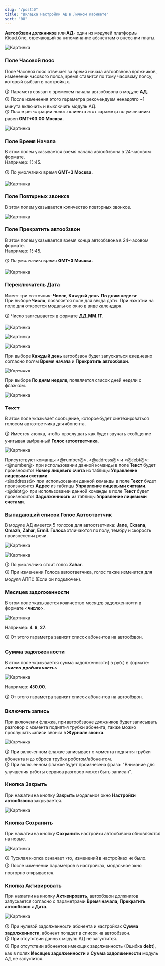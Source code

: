 ```yaml
---
slug: "/post10"
title: "Вкладка Настройки АД в Личном кабинете"
sort: "08"
---
```


**Автообзвон должников** или **АД**- один из модулей платформы Kloud.One, отвечающий за напоминание абонентам о внесении платы.

![Картинка](./images/settings_ad_main.png "Модальное окно Настройки автообзвона по умолчанию")

### Поле Часовой пояс

Поле Часовой пояс отвечает за время начала автообзвона должников, изменении часового пояса, время ставится по тому часовому поясу, который выбран в настройках. 

🛈 Параметр связан с временем начала автообзвона в модуле **АД**.  
🛈 После изменения этого параметра рекомендуем ненадолго ~1 минута включить и выключить модуль АД.  
🛈 После регистрации нового клиента этот параметр по умолчанию равен **GMT+03.00 Москва**.

![Картинка](./images/settings_ad_time_zone.png "Поле Часовой пояс")

### Поле Время Начала

В этом полем указывается время начала автообзвона в 24-часовом формате.  
Например: 15:45.

🛈 По умолчанию время **GMT+3 Москва.**

![Картинка](./images/settings_ad_time_start.png "Поле Часовой пояс")

### Поле Повторных звонков

В этом полем указывается количество повторных звонков.

![Картинка](./images/settings_ad_repeat_call.png "Поле Повторных звонков")

### Поле Прекратить автообзвон

В этом полем указывается время конца автообзвона в 24-часовом формате.  
Например: 15:45.

🛈 По умолчанию время **GMT+3 Москва.**

![Картинка](./images/settings_ad_time_end.png "Поле Повторных звонков")

### Переключатель Дата

Имеет три состояния:  **Число**, **Каждый день**, **По дням неделя**:  
При выборе **Число**, появляется поле для ввода даты. При нажатии на поле для откроется модальное окно в виде календаря.

🛈 Число записывается в формате **ДД.ММ.ГГ.**

![Картинка](./images/settings_ad_pick_date_every_day.png "Выбрали Число")

![Картинка](./images/settings_ad_pick_date_count_calendar.png "После нажатия на поле ввода открылся календарь")

![Картинка](./images/settings_ad_pick_date_count.png "Выбрали 30 сентября")

При выборе **Каждый день** автообзвон будет запускаться ежедневно согласно полям **Время начала** и **Прекратить автообзвон**.

![Картинка](./images/settings_ad_pick_date_every_day.png "Выбрали Каждый день")

При выборе  **По дням недели**, появляется список дней недели с флажком.

![Картинка](./images/settings_ad_pick_date_days.png "Выбрали По дням недели")

### Текст

В этом поле указывает сообщение, которое будет синтезироваться голосом автоответчика для абонента.

🛈 Имеется кнопка, чтобы прослушать как будет звучать сообщение учитывая выбранный **Голос автоответчика**.

![Картинка](./images/settings_ad_filed_text.png "Поле Текст")

Присутствуют команды <@number@>, <@address@> и <@debt@>:  
<@number@> при использовании данной команды в поле **Текст** будет произносится **Номер лицевого  счета** из таблицы **Управление лицевыми счетами**.  
<@address@>  при использовании данной команды в поле **Текст** будет произносится **Адрес** из таблицы **Управление лицевыми счетами**.  
<@debt@> при использовании данной команды в поле **Текст** будет произносится **Задолженность** из таблицы **Управление лицевыми счетами**.

### Выпадающий список Голос Автоответчик

В модуле АД имеется 5 голосов для автоответчика:  **Jane**, **Oksana**, **Omazh**, **Zahar**, **Ermil**. **Голоса** отличаются по полу, тембру и скорость произнесения речи.

![Картинка](./images/settings_ad_voice.png "Выпадающий список Голос Автоответчика")

![Картинка](./images/settings_ad_voice_all.png "Все Голоса Автоответчика")

🛈 По умолчанию стоит голос **Zahar**.  
🛈 При изменении Голоса автоответчика, голос также изменится для модуля АППС (Если он подключен).

### Месяцев задолженности

В этом поле указывается  количество месяцев задолженности в формате <**число**>.  

![Картинка](./images/settings_ad_mouth_debt.png "Поле Месяцев задолженности")

Например:  **4**, **6**, **27**.

🛈 От этого параметра зависит список абонентов на автообзвон.

### Сумма задолженности

В этом поле указывается сумма задолженности( в руб.) в формате: <**число.дробная часть**>.  

![Картинка](./images/settings_ad_sum_debt.png "Поле Сумма задолженности")

Например:  **450.00**.

🛈 От этого параметра зависит список абонентов на автообзвон.

### Включить запись

При включении флажка, при автообзвоне должников будет записывать разговор с момента поднятия трубки абонента, также можно прослушать записи звонка в **Журнале звонка**.

![Картинка](./images/settings_ad_checkbox_record.png "Поле Включить запись")

🛈 При включенном флажке записывает с момента поднятия трубки абонента и до сброса трубки роботом/абонентом.  
🛈 При включенном флажке будет произнесена фраза: "Внимание для улучшения работы сервиса разговор может быть записан".  

### Кнопка Закрыть

При нажатии на кнопку **Закрыть**  модальное окно **Настройки автообзвона** закрывается.

![Картинка](./images/settings_ad_butt_close.png "Кнопка Закрыть")

### Кнопка Сохранить

При нажатии на кнопку **Сохранить** настройки автообзвона обновляются на новые.

![Картинка](./images/settings_ad_butt_save.png "Кнопка Сохранить")

🛈 Тусклая кнопка означает что, изменений в настройках не было.  
🛈 После изменении параметров в настройках, модальное окно повторно открывается.  

### Кнопка Активировать

При нажатии на кнопку **Активировать**, автообзвон должников запускается согласно с параметрами **Время начала**, **Прекратить автообзвон** и **Дата**.

![Картинка](./images/settings_ad_butt_enable.png "Кнопка Активировать")

🛈 При нулевой задолженности абонента и настройках **Сумма задолженности**, абонент попадет в список на автообзвон.  
🛈 При отсутствии данных модуль АД не запустится.  
🛈 При отсутствии абонентов имеющих задолженность (Ошибка **debt**), как в полях **Месяцев задолженности** и **Сумма задолженности**  модуль АД не запустится.

